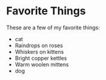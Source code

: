 # Favorite Things

These are a few of my favorite things:
- cat
- Raindrops on roses
- Whiskers on kittens
- Bright copper kettles
- Warm woolen mittens
- dog